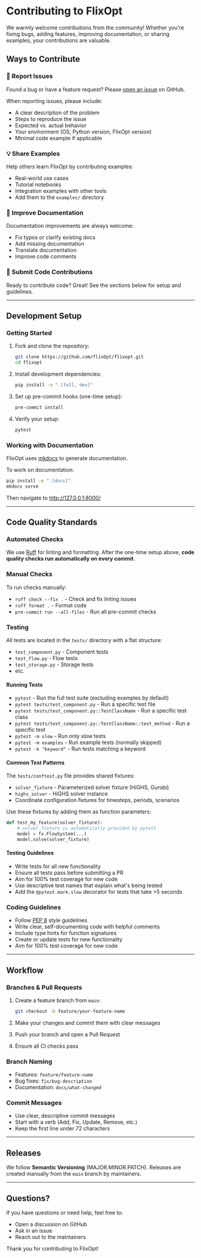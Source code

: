 # Contributing to FlixOpt

We warmly welcome contributions from the community! Whether you're fixing bugs, adding features, improving documentation, or sharing examples, your contributions are valuable.

## Ways to Contribute

### 🐛 Report Issues
Found a bug or have a feature request? Please [open an issue](https://github.com/flixOpt/flixopt/issues) on GitHub.

When reporting issues, please include:
- A clear description of the problem
- Steps to reproduce the issue
- Expected vs. actual behavior
- Your environment (OS, Python version, FlixOpt version)
- Minimal code example if applicable

### 💡 Share Examples
Help others learn FlixOpt by contributing examples:
- Real-world use cases
- Tutorial notebooks
- Integration examples with other tools
- Add them to the `examples/` directory

### 📖 Improve Documentation
Documentation improvements are always welcome:
- Fix typos or clarify existing docs
- Add missing documentation
- Translate documentation
- Improve code comments

### 🔧 Submit Code Contributions
Ready to contribute code? Great! See the sections below for setup and guidelines.

---

## Development Setup

### Getting Started
1. Fork and clone the repository:
   ```bash
   git clone https://github.com/flixOpt/flixopt.git
   cd flixopt
   ```

2. Install development dependencies:
   ```bash
   pip install -e ".[full, dev]"
   ```

3. Set up pre-commit hooks (one-time setup):
   ```bash
   pre-commit install
   ```

4. Verify your setup:
   ```bash
   pytest
   ```

### Working with Documentation
FlixOpt uses [mkdocs](https://www.mkdocs.org/) to generate documentation.

To work on documentation:
```bash
pip install -e ".[docs]"
mkdocs serve
```
Then navigate to http://127.0.0.1:8000/

---

## Code Quality Standards

### Automated Checks
We use [Ruff](https://github.com/astral-sh/ruff) for linting and formatting. After the one-time setup above, **code quality checks run automatically on every commit**.

### Manual Checks
To run checks manually:
- `ruff check --fix .` - Check and fix linting issues
- `ruff format .` - Format code
- `pre-commit run --all-files` - Run all pre-commit checks

### Testing
All tests are located in the `tests/` directory with a flat structure:
- `test_component.py` - Component tests
- `test_flow.py` - Flow tests
- `test_storage.py` - Storage tests
- etc.

#### Running Tests
- `pytest` - Run the full test suite (excluding examples by default)
- `pytest tests/test_component.py` - Run a specific test file
- `pytest tests/test_component.py::TestClassName` - Run a specific test class
- `pytest tests/test_component.py::TestClassName::test_method` - Run a specific test
- `pytest -m slow` - Run only slow tests
- `pytest -m examples` - Run example tests (normally skipped)
- `pytest -k "keyword"` - Run tests matching a keyword

#### Common Test Patterns
The `tests/conftest.py` file provides shared fixtures:
- `solver_fixture` - Parameterized solver fixture (HiGHS, Gurobi)
- `highs_solver` - HiGHS solver instance
- Coordinate configuration fixtures for timesteps, periods, scenarios

Use these fixtures by adding them as function parameters:
```python
def test_my_feature(solver_fixture):
    # solver_fixture is automatically provided by pytest
    model = fx.FlowSystem(...)
    model.solve(solver_fixture)
```

#### Testing Guidelines
- Write tests for all new functionality
- Ensure all tests pass before submitting a PR
- Aim for 100% test coverage for new code
- Use descriptive test names that explain what's being tested
- Add the `@pytest.mark.slow` decorator for tests that take >5 seconds

### Coding Guidelines
- Follow [PEP 8](https://pep8.org/) style guidelines
- Write clear, self-documenting code with helpful comments
- Include type hints for function signatures
- Create or update tests for new functionality
- Aim for 100% test coverage for new code

---

## Workflow

### Branches & Pull Requests
1. Create a feature branch from `main`:
   ```bash
   git checkout -b feature/your-feature-name
   ```

2. Make your changes and commit them with clear messages

3. Push your branch and open a Pull Request

4. Ensure all CI checks pass

### Branch Naming
- Features: `feature/feature-name`
- Bug fixes: `fix/bug-description`
- Documentation: `docs/what-changed`

### Commit Messages
- Use clear, descriptive commit messages
- Start with a verb (Add, Fix, Update, Remove, etc.)
- Keep the first line under 72 characters

---

## Releases

We follow **Semantic Versioning** (MAJOR.MINOR.PATCH). Releases are created manually from the `main` branch by maintainers.

---

## Questions?

If you have questions or need help, feel free to:
- Open a discussion on GitHub
- Ask in an issue
- Reach out to the maintainers

Thank you for contributing to FlixOpt!
